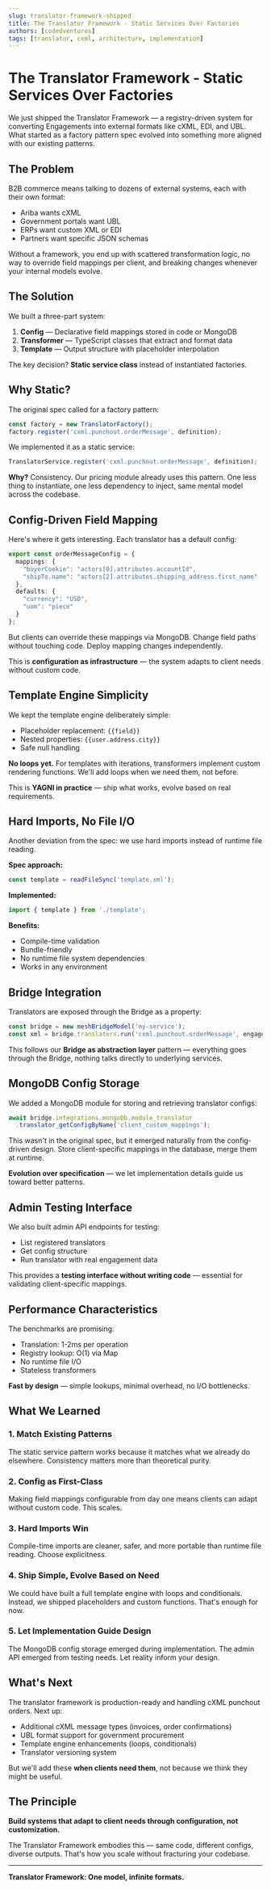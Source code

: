 ```yaml
---
slug: translator-framework-shipped
title: The Translator Framework - Static Services Over Factories
authors: [codedventures]
tags: [translator, cxml, architecture, implementation]
---
```


# The Translator Framework - Static Services Over Factories

We just shipped the Translator Framework — a registry-driven system for converting Engagements into external formats like cXML, EDI, and UBL. What started as a factory pattern spec evolved into something more aligned with our existing patterns.

<!-- truncate -->

## The Problem

B2B commerce means talking to dozens of external systems, each with their own format:
- Ariba wants cXML
- Government portals want UBL
- ERPs want custom XML or EDI
- Partners want specific JSON schemas

Without a framework, you end up with scattered transformation logic, no way to override field mappings per client, and breaking changes whenever your internal models evolve.

## The Solution

We built a three-part system:

1. **Config** — Declarative field mappings stored in code or MongoDB
2. **Transformer** — TypeScript classes that extract and format data
3. **Template** — Output structure with placeholder interpolation

The key decision? **Static service class** instead of instantiated factories.

## Why Static?

The original spec called for a factory pattern:

```typescript
const factory = new TranslatorFactory();
factory.register('cxml.punchout.orderMessage', definition);
```

We implemented it as a static service:

```typescript
TranslatorService.register('cxml.punchout.orderMessage', definition);
```

**Why?** Consistency. Our pricing module already uses this pattern. One less thing to instantiate, one less dependency to inject, same mental model across the codebase.

## Config-Driven Field Mapping

Here's where it gets interesting. Each translator has a default config:

```typescript
export const orderMessageConfig = {
  mappings: {
    "buyerCookie": "actors[0].attributes.accountId",
    "shipTo.name": "actors[2].attributes.shipping_address.first_name"
  },
  defaults: {
    "currency": "USD",
    "uom": "piece"
  }
};
```

But clients can override these mappings via MongoDB. Change field paths without touching code. Deploy mapping changes independently.

This is **configuration as infrastructure** — the system adapts to client needs without custom code.

## Template Engine Simplicity

We kept the template engine deliberately simple:

- Placeholder replacement: `{{field}}`
- Nested properties: `{{user.address.city}}`
- Safe null handling

**No loops yet.** For templates with iterations, transformers implement custom rendering functions. We'll add loops when we need them, not before.

This is **YAGNI in practice** — ship what works, evolve based on real requirements.

## Hard Imports, No File I/O

Another deviation from the spec: we use hard imports instead of runtime file reading.

**Spec approach:**
```typescript
const template = readFileSync('template.xml');
```

**Implemented:**
```typescript
import { template } from './template';
```

**Benefits:**
- Compile-time validation
- Bundle-friendly
- No runtime file system dependencies
- Works in any environment

## Bridge Integration

Translators are exposed through the Bridge as a property:

```typescript
const bridge = new meshBridgeModel('my-service');
const xml = bridge.translators.run('cxml.punchout.orderMessage', engagement);
```

This follows our **Bridge as abstraction layer** pattern — everything goes through the Bridge, nothing talks directly to underlying services.

## MongoDB Config Storage

We added a MongoDB module for storing and retrieving translator configs:

```typescript
await bridge.integrations.mongoDb.module_translator
  .translator_getConfigByName('client_custom_mappings');
```

This wasn't in the original spec, but it emerged naturally from the config-driven design. Store client-specific mappings in the database, merge them at runtime.

**Evolution over specification** — we let implementation details guide us toward better patterns.

## Admin Testing Interface

We also built admin API endpoints for testing:

- List registered translators
- Get config structure
- Run translator with real engagement data

This provides a **testing interface without writing code** — essential for validating client-specific mappings.

## Performance Characteristics

The benchmarks are promising:

- Translation: 1-2ms per operation
- Registry lookup: O(1) via Map
- No runtime file I/O
- Stateless transformers

**Fast by design** — simple lookups, minimal overhead, no I/O bottlenecks.

## What We Learned

### 1. Match Existing Patterns
The static service pattern works because it matches what we already do elsewhere. Consistency matters more than theoretical purity.

### 2. Config as First-Class
Making field mappings configurable from day one means clients can adapt without custom code. This scales.

### 3. Hard Imports Win
Compile-time imports are cleaner, safer, and more portable than runtime file reading. Choose explicitness.

### 4. Ship Simple, Evolve Based on Need
We could have built a full template engine with loops and conditionals. Instead, we shipped placeholders and custom functions. That's enough for now.

### 5. Let Implementation Guide Design
The MongoDB config storage emerged during implementation. The admin API emerged from testing needs. Let reality inform your design.

## What's Next

The translator framework is production-ready and handling cXML punchout orders. Next up:

- Additional cXML message types (invoices, order confirmations)
- UBL format support for government procurement
- Template engine enhancements (loops, conditionals)
- Translator versioning system

But we'll add these **when clients need them**, not because we think they might be useful.

## The Principle

**Build systems that adapt to client needs through configuration, not customization.**

The Translator Framework embodies this — same code, different configs, diverse outputs. That's how you scale without fracturing your codebase.

---

**Translator Framework: One model, infinite formats.**


